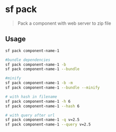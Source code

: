 # sf pack

> Pack a component with web server to zip file

## Usage

```sh
sf pack component-name-1

#bundle dependencies
sf pack component-name-1 -b
sf pack component-name-1 --bundle

#minify
sf pack component-name-1 -b -m
sf pack component-name-1 --bundle --minify

# with hash in filename
sf pack component-name-1 -h 6
sf pack component-name-1 --hash 6

# with query after url
sf pack component-name-1 -q v=2.5
sf pack component-name-1 --query v=2.5

```

